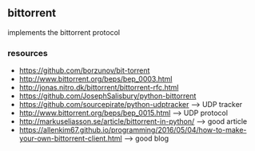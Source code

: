 ## bittorrent
implements the bittorrent protocol
### resources
- https://github.com/borzunov/bit-torrent
- http://www.bittorrent.org/beps/bep_0003.html
- http://jonas.nitro.dk/bittorrent/bittorrent-rfc.html
- https://github.com/JosephSalisbury/python-bittorrent
- https://github.com/sourcepirate/python-udptracker --> UDP tracker
- http://www.bittorrent.org/beps/bep_0015.html --> UDP protocol
- http://markuseliasson.se/article/bittorrent-in-python/ --> good article
- https://allenkim67.github.io/programming/2016/05/04/how-to-make-your-own-bittorrent-client.html --> good blog
